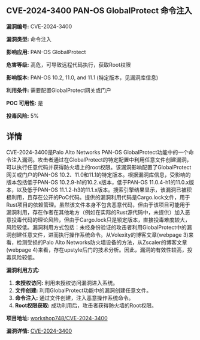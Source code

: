 ## CVE-2024-3400 PAN-OS GlobalProtect 命令注入

**漏洞编号:** CVE-2024-3400

**漏洞类型:** 命令注入

**影响应用:** PAN-OS GlobalProtect

**危害等级:** 高危，可导致远程代码执行，获取Root权限

**影响版本:** PAN-OS 10.2, 11.0, and 11.1 (特定版本，见漏洞库信息)

**利用条件:** 需要配置GlobalProtect网关或门户

**POC 可用性:** 是

**投毒风险:** 5%

## 详情

CVE-2024-3400是Palo Alto Networks PAN-OS GlobalProtect功能中的一个命令注入漏洞。攻击者通过在GlobalProtect的特定配置中利用任意文件创建漏洞，可以执行任意代码并获得防火墙上的root权限。该漏洞影响配置了GlobalProtect网关或门户的PAN-OS 10.2、11.0和11.1的特定版本。根据漏洞库信息，受影响的版本包括低于PAN-OS 10.2.9-h1的10.2.x版本，低于PAN-OS 11.0.4-h1的11.0.x版本，以及低于PAN-OS 11.1.2-h3的11.1.x版本。搜索引擎结果显示，该漏洞已被积极利用，且存在公开的PoC代码。提供的漏洞利用代码是Cargo.lock文件，用于Rust项目的依赖管理。虽然该文件本身不包含恶意代码，但由于该项目可能用于漏洞利用，存在作者在其他地方（例如在实际的Rust源代码中，未提供）加入恶意投毒代码的理论风险，但由于Cargo.lock只是锁定版本，直接投毒难度较大，风险较低。漏洞利用方式包括：未经身份验证的攻击者利用GlobalProtect中的漏洞创建任意文件，进而执行操作系统命令。从Volexity的博客文章(webpage 3)来看，检测受损的Palo Alto Networks防火墙设备的方法，从Zscaler的博客文章(webpage 4)来看，存在upstyle后门的技术分析。因此，漏洞的有效性较高，投毒风险较低。

**漏洞利用方式:**

1.  **未授权访问:** 利用未授权访问漏洞进入系统。
2.  **文件创建:**  利用GlobalProtect功能中的漏洞创建任意文件。
3.  **命令注入:**  通过文件创建，注入恶意操作系统命令。
4.  **Root权限获取:**  成功利用后，攻击者获得防火墙的Root权限。


**项目地址:** [workshop748/CVE-2024-3400](https://github.com/workshop748/CVE-2024-3400)

**漏洞详情:** [CVE-2024-3400](https://nvd.nist.gov/vuln/detail/CVE-2024-3400)